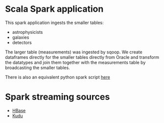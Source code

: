 # Scala Spark application
This spark application ingests the smaller tables:

* astrophysicists
* galaxies
* detectors

The larger table (measurements) was ingested by sqoop. We create dataframes directly
for the smaller tables directly from Oracle and transform the datatypes and
join them together with the measurements table by broadcasting the smaller tables.

There is also an equivalent python spark script [here](../batch/batch.py)

# Spark streaming sources
* [HBase](src/main/scala/com/cloudera/bootcamp/Streaming.scala)
* [Kudu](src/main/scala/com/cloudera/bootcamp/Kudu.scala)
